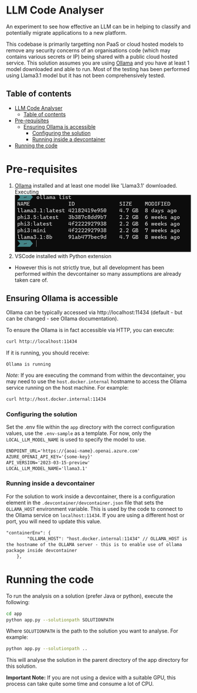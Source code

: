 # LLM Code Analyser
An experiment to see how effective an LLM can be in helping to classify and potentially migrate applications to a new platform.

This codebase is primarily targetting non PaaS or cloud hosted models to remove any security concerns of an organisations code (which may contains various secrets or IP) being shared with a public cloud hosted service.
This solution assumes you are using [Ollama](https://ollama.com/) and you have at least 1 model downloaded and able to run. Most of the testing has been performed using Llama3.1 model but it has not been comprehensively tested.

## Table of contents
- [LLM Code Analyser](#llm-code-analyser)
  - [Table of contents](#table-of-contents)
- [Pre-requisites](#pre-requisites)
  - [Ensuring Ollama is accessible](#ensuring-ollama-is-accessible)
    - [Configuring the solution](#configuring-the-solution)
    - [Running inside a devcontainer](#running-inside-a-devcontainer)
- [Running the code](#running-the-code)

# Pre-requisites
1. [Ollama](https://ollama.com/) installed and at least one model like 'Llama3.1' downloaded. Executing 
![Ollama list](./images/ollama-list.png)
2. VSCode installed with Python extension
  - However this is not strictly true, but all development has been performed within the devcontainer so many assumptions are already taken care of.

## Ensuring Ollama is accessible
Ollama can be typically accessed via http://localhost:11434 (default - but can be changed - see Ollama documentation). 

To ensure the Ollama is in fact accessible via HTTP, you can execute:
```bash
curl http://localhost:11434
```
If it is running, you should receive:
```
Ollama is running
```
*Note:* If you are executing the command from within the devcontainer, you may need to use the `host.docker.internal` hostname to access the Ollama service running on the host machine. For example:
```bash
curl http://host.docker.internal:11434
```
### Configuring the solution
Set the .env file within the `app` directory with the correct configuration values, use the `.env-sample` as a template. For now, only the `LOCAL_LLM_MODEL_NAME` is used to specify the model to use. 
```
ENDPOINT_URL='https://{aoai-name}.openai.azure.com'
AZURE_OPENAI_API_KEY='{some-key}'
API_VERSION='2023-03-15-preview'
LOCAL_LLM_MODEL_NAME='llama3.1'
```
### Running inside a devcontainer
For the solution to work inside a devcontainer, there is a configuration element in the `.devcontainer/devcontainer.json` file that sets the `OLLAMA_HOST` environment variable. This is used by the code to connect to the Ollama service on `localhost:11434`. If you are using a different host or port, you will need to update this value.
```
"containerEnv": {
    	"OLLAMA_HOST": "host.docker.internal:11434" // OLLAMA_HOST is the hostname of the OLLAMA server - this is to enable use of ollama package inside devcontainer
	},
```

# Running the code
To run the analysis on a solution (prefer Java or python), execute the following:
```bash
cd app
python app.py --solutionpath SOLUTIONPATH
```
Where `SOLUTIONPATH` is the path to the solution you want to analyse. For example:
```bash
python app.py --solutionpath ..
```
This will analyse the solution in the parent directory of the app directory for this solution.

**Important Note:** If you are not using a device with a suitable GPU, this process can take quite some time and consume a lot of CPU.
